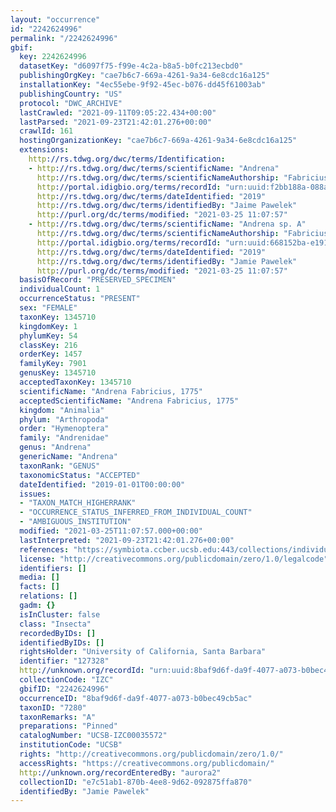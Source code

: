 ```yaml
---
layout: "occurrence"
id: "2242624996"
permalink: "/2242624996"
gbif:
  key: 2242624996
  datasetKey: "d6097f75-f99e-4c2a-b8a5-b0fc213ecbd0"
  publishingOrgKey: "cae7b6c7-669a-4261-9a34-6e8cdc16a125"
  installationKey: "4ec55ebe-9f92-45ec-b076-dd45f61003ab"
  publishingCountry: "US"
  protocol: "DWC_ARCHIVE"
  lastCrawled: "2021-09-11T09:05:22.434+00:00"
  lastParsed: "2021-09-23T21:42:01.276+00:00"
  crawlId: 161
  hostingOrganizationKey: "cae7b6c7-669a-4261-9a34-6e8cdc16a125"
  extensions:
    http://rs.tdwg.org/dwc/terms/Identification:
    - http://rs.tdwg.org/dwc/terms/scientificName: "Andrena"
      http://rs.tdwg.org/dwc/terms/scientificNameAuthorship: "Fabricius, 1775"
      http://portal.idigbio.org/terms/recordId: "urn:uuid:f2bb188a-088a-438b-b9f7-3f954bc49489"
      http://rs.tdwg.org/dwc/terms/dateIdentified: "2019"
      http://rs.tdwg.org/dwc/terms/identifiedBy: "Jaime Pawelek"
      http://purl.org/dc/terms/modified: "2021-03-25 11:07:57"
    - http://rs.tdwg.org/dwc/terms/scientificName: "Andrena sp. A"
      http://rs.tdwg.org/dwc/terms/scientificNameAuthorship: "Fabricius, 1775"
      http://portal.idigbio.org/terms/recordId: "urn:uuid:668152ba-e191-4f40-9024-d56d548eff94"
      http://rs.tdwg.org/dwc/terms/dateIdentified: "2019"
      http://rs.tdwg.org/dwc/terms/identifiedBy: "Jamie Pawelek"
      http://purl.org/dc/terms/modified: "2021-03-25 11:07:57"
  basisOfRecord: "PRESERVED_SPECIMEN"
  individualCount: 1
  occurrenceStatus: "PRESENT"
  sex: "FEMALE"
  taxonKey: 1345710
  kingdomKey: 1
  phylumKey: 54
  classKey: 216
  orderKey: 1457
  familyKey: 7901
  genusKey: 1345710
  acceptedTaxonKey: 1345710
  scientificName: "Andrena Fabricius, 1775"
  acceptedScientificName: "Andrena Fabricius, 1775"
  kingdom: "Animalia"
  phylum: "Arthropoda"
  order: "Hymenoptera"
  family: "Andrenidae"
  genus: "Andrena"
  genericName: "Andrena"
  taxonRank: "GENUS"
  taxonomicStatus: "ACCEPTED"
  dateIdentified: "2019-01-01T00:00:00"
  issues:
  - "TAXON_MATCH_HIGHERRANK"
  - "OCCURRENCE_STATUS_INFERRED_FROM_INDIVIDUAL_COUNT"
  - "AMBIGUOUS_INSTITUTION"
  modified: "2021-03-25T11:07:57.000+00:00"
  lastInterpreted: "2021-09-23T21:42:01.276+00:00"
  references: "https://symbiota.ccber.ucsb.edu:443/collections/individual/index.php?occid=127328"
  license: "http://creativecommons.org/publicdomain/zero/1.0/legalcode"
  identifiers: []
  media: []
  facts: []
  relations: []
  gadm: {}
  isInCluster: false
  class: "Insecta"
  recordedByIDs: []
  identifiedByIDs: []
  rightsHolder: "University of California, Santa Barbara"
  identifier: "127328"
  http://unknown.org/recordId: "urn:uuid:8baf9d6f-da9f-4077-a073-b0bec49cb5ac"
  collectionCode: "IZC"
  gbifID: "2242624996"
  occurrenceID: "8baf9d6f-da9f-4077-a073-b0bec49cb5ac"
  taxonID: "7280"
  taxonRemarks: "A"
  preparations: "Pinned"
  catalogNumber: "UCSB-IZC00035572"
  institutionCode: "UCSB"
  rights: "http://creativecommons.org/publicdomain/zero/1.0/"
  accessRights: "https://creativecommons.org/publicdomain/"
  http://unknown.org/recordEnteredBy: "aurora2"
  collectionID: "e7c51ab1-870b-4ee8-9d62-092875ffa870"
  identifiedBy: "Jamie Pawelek"
---
```


